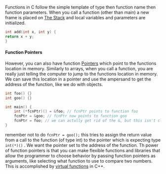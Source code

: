
Functions in C follow the simple template of type then function name then function parameters. When you call a function (other than main) a new frame is placed on [The Stack](The%20Stack%20&%20The%20Heap.md) and local variables and parameters are initialized.

```C
int add(int x, int y) {
return x + y;
}
```


#### Function Pointers

However, you can also have function [Pointers](Pointers.md) which point to the functions location in memory. Similarly to arrays, when you call a function, you are really just telling the computer to jump to the functions location in memory. We can save this location in a pointer and use the ampersand to get the address of the function, like we do with objects.

```C
int foo() {}
int goo() {}

int main() {
	int (*fcnPtr)() = &foo; // fcnPtr points to function foo
	fcnPtr = &goo; // fcnPtr now points to function goo
	fcnPtr = foo; // we can actully get rid of the &, but this isn't clear to people
}
```

remember not to do `fcnPtr = goo();` this tries to assign the return value from a call to the function (of type int) to the pointer which is expecting type `int(*)()` . We want the pointer set to the address of the function. Th power of function pointers is that you can make flexible functions and libraries that allow the programmer to choose behavior by passing function pointers as arguments, like selecting what function to use to compare two numbers. This is accomplished by [virtual functions](C++%20OOP.md) in C++.